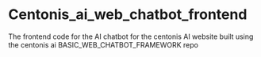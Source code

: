 # Centonis_ai_web_chatbot_frontend
The frontend code for the AI chatbot for the centonis AI website built using the centonis ai BASIC_WEB_CHATBOT_FRAMEWORK repo
